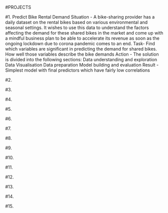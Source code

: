 #PROJECTS

#1. Predict Bike Rental Demand 
Situation - 
A bike-sharing provider has a daily dataset on the rental bikes based on various environmental and seasonal settings. 
It wishes to use this data to understand the factors affecting the demand for these shared bikes in the market and come up with a mindful business plan to be able to accelerate its revenue as soon as the ongoing lockdown due to corona pandemic comes to an end.
Task-
Find which variables are significant in predicting the demand for shared bikes.
How well those variables describe the bike demands
Action - 
The solution is divided into the following sections:
Data understanding and exploration
Data Visualisation
Data preparation
Model building and evaluation
Result - 
Simplest model with final predictors which have fairly low correlations

#2.

#3.

#4.

#5.

#6.

#7.

#8.

#9.

#10.

#11.

#12.

#13.

#14.

#15.
